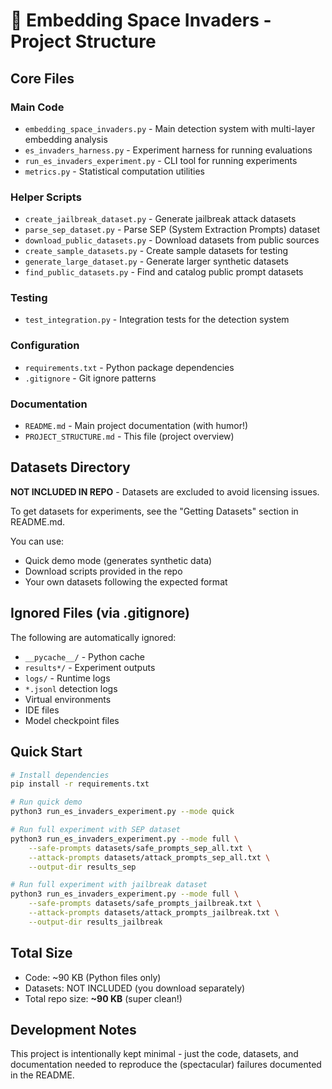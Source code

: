 # 👾 Embedding Space Invaders - Project Structure

## Core Files

### Main Code
- `embedding_space_invaders.py` - Main detection system with multi-layer embedding analysis
- `es_invaders_harness.py` - Experiment harness for running evaluations
- `run_es_invaders_experiment.py` - CLI tool for running experiments
- `metrics.py` - Statistical computation utilities

### Helper Scripts
- `create_jailbreak_dataset.py` - Generate jailbreak attack datasets
- `parse_sep_dataset.py` - Parse SEP (System Extraction Prompts) dataset
- `download_public_datasets.py` - Download datasets from public sources
- `create_sample_datasets.py` - Create sample datasets for testing
- `generate_large_dataset.py` - Generate larger synthetic datasets
- `find_public_datasets.py` - Find and catalog public prompt datasets

### Testing
- `test_integration.py` - Integration tests for the detection system

### Configuration
- `requirements.txt` - Python package dependencies
- `.gitignore` - Git ignore patterns

### Documentation
- `README.md` - Main project documentation (with humor!)
- `PROJECT_STRUCTURE.md` - This file (project overview)

## Datasets Directory

**NOT INCLUDED IN REPO** - Datasets are excluded to avoid licensing issues.

To get datasets for experiments, see the "Getting Datasets" section in README.md.

You can use:
- Quick demo mode (generates synthetic data)
- Download scripts provided in the repo
- Your own datasets following the expected format

## Ignored Files (via .gitignore)

The following are automatically ignored:
- `__pycache__/` - Python cache
- `results*/` - Experiment outputs
- `logs/` - Runtime logs
- `*.jsonl` detection logs
- Virtual environments
- IDE files
- Model checkpoint files

## Quick Start

```bash
# Install dependencies
pip install -r requirements.txt

# Run quick demo
python3 run_es_invaders_experiment.py --mode quick

# Run full experiment with SEP dataset
python3 run_es_invaders_experiment.py --mode full \
    --safe-prompts datasets/safe_prompts_sep_all.txt \
    --attack-prompts datasets/attack_prompts_sep_all.txt \
    --output-dir results_sep

# Run full experiment with jailbreak dataset
python3 run_es_invaders_experiment.py --mode full \
    --safe-prompts datasets/safe_prompts_jailbreak.txt \
    --attack-prompts datasets/attack_prompts_jailbreak.txt \
    --output-dir results_jailbreak
```

## Total Size

- Code: ~90 KB (Python files only)
- Datasets: NOT INCLUDED (you download separately)
- Total repo size: **~90 KB** (super clean!)

## Development Notes

This project is intentionally kept minimal - just the code, datasets, and documentation needed to reproduce the (spectacular) failures documented in the README.
